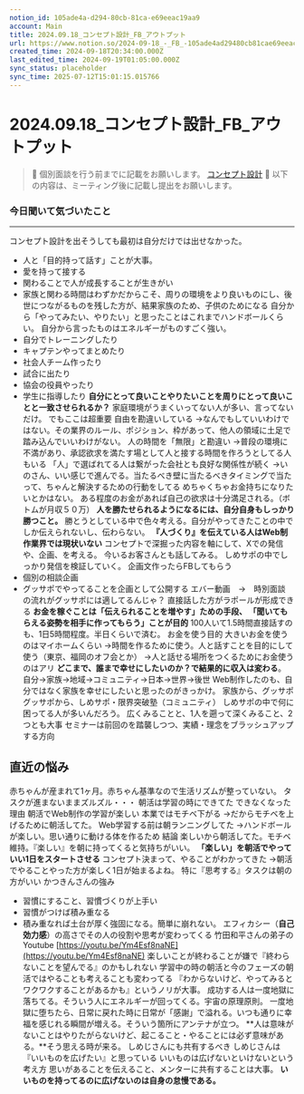```yaml
---
notion_id: 105ade4a-d294-80cb-81ca-e69eeac19aa9
account: Main
title: 2024.09.18_コンセプト設計_FB_アウトプット
url: https://www.notion.so/2024-09-18_-_FB_-105ade4ad29480cb81cae69eeac19aa9
created_time: 2024-09-18T20:34:00.000Z
last_edited_time: 2024-09-19T01:05:00.000Z
sync_status: placeholder
sync_time: 2025-07-12T15:01:15.015766
---
```

# 2024.09.18_コンセプト設計_FB_アウトプット

> 📌 個別面談を行う前までに記載をお願いします。
[コンセプト設計](https://www.notion.so/b61a618624af427696fd9d71d3add6af) 
> 📌 以下の内容は、ミーティング後に記載し提出をお願いします。
### 今日聞いて気づいたこと
---
コンセプト設計を出そうしても最初は自分だけでは出せなかった。
- 人と「目的持って話す」ことが大事。
- 愛を持って接する
- 関わることで人が成長することが生きがい
- 家族と関わる時間はわずかだからこそ、周りの環境をより良いものにし、後世につながるものを残した方が、結果家族のため、子供のためになる
自分から「やってみたい、やりたい」と思ったことはこれまでハンドボールくらい。
自分から言ったものはエネルギーがものすごく強い。
- 自分でトレーニングしたり
- キャプテンやってまとめたり
- 社会人チーム作ったり
- 試合に出たり
- 協会の役員やったり
- 学生に指導したり
**自分にとって良いことやりたいことを周りにとって良いことと一致させられるか？**
家庭環境がうまくいってない人が多い、言ってないだけ。
でもここは超重要
自由を勘違いしている
→なんでもしていいわけではない。その業界のルール、ポジション、枠があって、他人の領域に土足で踏み込んでいいわけがない。
人の時間を「無限」と勘違い
→普段の環境に不満があり、承認欲求を満たす場として人と接する時間を作ろうとしてる人もいる
「人」で選ばれてる人は繋がった会社とも良好な関係性が続く
→いのさん、いい感じで進んでる。当たるべき壁に当たるべきタイミングで当たって、ちゃんと解決するための行動をしてる
めちゃくちゃお金持ちになりたいとかはない。
ある程度のお金があれば自己の欲求は十分満足される。（ボトムが月収５０万）
**人を勝たせられるようになるには、自分自身もしっかり勝つこと。**
勝とうとしている中で色々考える。自分がやってきたことの中でしか伝えられないし、伝わらない。
**『人づくり』を伝えている人はWeb制作業界では現状いない**
コンセプトで深掘った内容を軸にして、Xでの発信や、企画、を考える。
今いるお客さんとも話してみる。
しめサポの中でしっかり発信を検証していく。
企画文作ったらFBしてもらう
- 個別の相談企画
- グッサポでやってることを企画として公開する
エバー動画　→　時別面談　の流れがグッサポには適してるんじゃ？
直接話した方がラポールが形成できる
**お金を稼ぐことは「伝えられることを増やす」ための手段、
「聞いてもらえる姿勢を相手に作ってもらう」ことが目的**
100人いて1.5時間直接話すのも、1日5時間程度。半日くらいで済む。
お金を使う目的
大きいお金を使うのはマイホームくらい
→時間を作るために使う。人と話すことを目的にして使う（東京、福岡のオフ会とか）
→人と話せる場所をつくるためにお金使うのはアリ
**どこまで、誰まで幸せにしたいのか？で結果的に収入は変わる**。
自分→家族→地域→コミュニティ→日本→世界→後世
Web制作したのも、自分ではなく家族を幸せにしたいと思ったのがきっかけ。
家族から、グッサポ
グッサポから、しめサポ・限界突破塾（コミュニティ）
しめサポの中で何に困ってる人が多いんだろう。
広くみることと、1人を遡って深くみること、2つとも大事
セミナーは前回のを踏襲しつつ、実績・理念をブラッシュアップする方向
## 直近の悩み
赤ちゃんが産まれて1ヶ月。赤ちゃん基準なので生活リズムが整っていない。
タスクが進まないままズルズル・・・
朝活は学習の時にできてた
できなくなった理由
朝活でWeb制作の学習が楽しい
本業ではモチベ下がる
→だからモチベを上げるために朝活してた。
Web学習する前は朝ランニングしてた
→ハンドボールが楽しい。思い通りに動ける体を作るため
結論
  楽しいから朝活してた。モチベ維持。『楽しい』を朝に持ってくると気持ちがいい。
  **「楽しい」を朝活でやっていい1日をスタートさせる**
コンセプト決まって、やることがわかってきた
→朝活でやることやった方が楽しく1日が始まるよね。
特に『思考する』タスクは朝の方がいい
かつきんさんの強み
- 習慣にすること、習慣づくりが上手い
- 習慣がつけば積み重なる
- 積み重なれば土台が厚く強固になる。簡単に崩れない。
エフィカシー（**自己効力感**）の高さでその人の役割や思考が変わってくる
竹田和平さんの弟子のYoutube
[https://youtu.be/Ym4Esf8naNE](https://youtu.be/Ym4Esf8naNE)
楽しいことが終わることが嫌で『終わらないことを望んでる』のかもしれない
学習中の時の朝活と今のフェーズの朝活ではやることも考えることも変わってる
『わからないけど、やってみるとワクワクすることがあるかも』というノリが大事。
成功する人は一度地獄に落ちてる。そういう人にエネルギーが回ってくる。宇宙の原理原則。
一度地獄に堕ちたら、日常に戻れた時に日常が「感謝」で溢れる。いつも通りに幸福を感じれる瞬間が増える。そういう箇所にアンテナが立つ。
**人は意味がないことはやりたがらないけど、起こること・やることには必ず意味がある。**そう思える時が来る。
しめじさんにも共有するべき
しめじさんは『いいものを広げたい』と思っている
いいものは広げないといけないという考え方
思いがあることを伝えること、メンターに共有することは大事。
**いいものを持ってるのに広げないのは自身の怠慢である。**